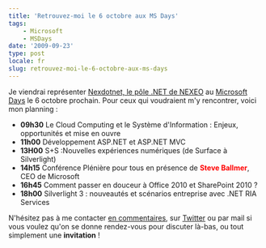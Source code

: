 ```yaml
---
title: 'Retrouvez-moi le 6 octobre aux MS Days'
tags:
    - Microsoft
    - MSDays
date: '2009-09-23'
type: post
locale: fr
slug: retrouvez-moi-le-6-octobre-aux-ms-days
---
```


Je viendrai représenter [Nexdotnet, le pôle .NET de NEXEO](http://nexdotnet.nexeo.fr/) au [Microsoft Days](http://www.microsoft.com/france/microsoft-days/) le 6 octobre prochain. Pour ceux qui voudraient m'y rencontrer, voici mon planning&nbsp;:

* **09h30** Le Cloud Computing et le Système d'Information&nbsp;: Enjeux, opportunités et mise en ouvre
* **11h00** Développement ASP.NET et ASP.NET MVC
* **13H00** S+S&nbsp;:Nouvelles expériences numériques (de Surface à Silverlight)
* **14h15** Conférence Plénière pour tous en présence de <span style="color: #ff0000">**Steve Ballmer**</span>, CEO de Microsoft
* **16h45** Comment passer en douceur à Office 2010 et SharePoint 2010&nbsp;?
* **18h00** Silverlight 3&nbsp;: nouveautés et scénarios entreprise avec .NET RIA Services

N'hésitez pas à me contacter [en commentaires](/2009/09/retrouvez-moi-le-6-octobre-aux-ms-days/), sur [Twitter](https://twitter.com/borisschapira) ou par mail si vous voulez qu'on se donne rendez-vous pour discuter là-bas, ou tout simplement une **invitation** !
